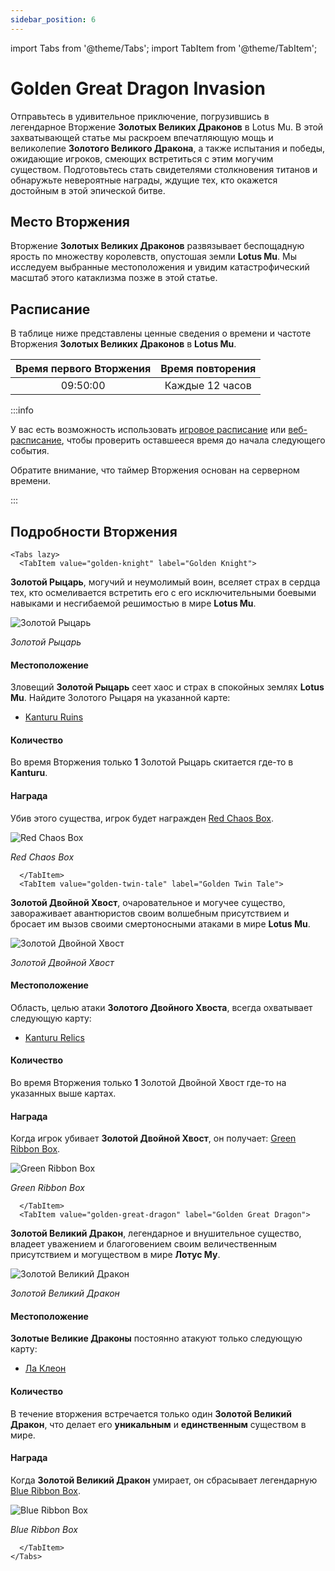 ```yaml
---
sidebar_position: 6
---
```


import Tabs from '@theme/Tabs';
import TabItem from '@theme/TabItem';

# Golden Great Dragon Invasion

Отправьтесь в удивительное приключение, погрузившись в легендарное Вторжение **Золотых Великих Драконов** в Lotus Mu. В этой захватывающей статье мы раскроем впечатляющую мощь и великолепие **Золотого Великого Дракона**, а также испытания и победы, ожидающие игроков, смеющих встретиться с этим могучим существом. Подготовьтесь стать свидетелями столкновения титанов и обнаружьте невероятные награды, ждущие тех, кто окажется достойным в этой эпической битве.

## Место Вторжения

Вторжение **Золотых Великих Драконов** развязывает беспощадную ярость по множеству королевств, опустошая земли **Lotus Mu**. Мы исследуем выбранные местоположения и увидим катастрофический масштаб этого катаклизма позже в этой статье.

## Расписание

В таблице ниже представлены ценные сведения о времени и частоте Вторжения **Золотых Великих Драконов** в **Lotus Mu**.

| Время первого Вторжения | Время повторения |
| :---------------------: | :--------------: |
|        09:50:00         | Каждые 12 часов  |

:::info

У вас есть возможность использовать [игровое расписание](/client-features/schedule) или [веб-расписание](https://lotusmu.org/schedule), чтобы проверить оставшееся время до начала следующего события.

Обратите внимание, что таймер Вторжения основан на серверном времени.

:::

## Подробности Вторжения

```mdx-code-block
<Tabs lazy>
  <TabItem value="golden-knight" label="Golden Knight">
```

**Золотой Рыцарь**, могучий и неумолимый воин, вселяет страх в сердца тех, кто осмеливается встретить его с его исключительными боевыми навыками и несгибаемой решимостью в мире **Lotus Mu**.

![Золотой Рыцарь](/img/monsters/special/golden/golden-iron-knight.jpg)

_Золотой Рыцарь_

#### Местоположение

Зловещий **Золотой Рыцарь** сеет хаос и страх в спокойных землях **Lotus Mu**. Найдите Золотого Рыцаря на указанной карте:

- [Kanturu Ruins](/maps/kanturu-ruins)

#### Количество

Во время Вторжения только **1** Золотой Рыцарь скитается где-то в **Kanturu**.

#### Награда

Убив этого существа, игрок будет награжден [Red Chaos Box](/items/item-bags/exc/red-chaos-box).

![Red Chaos Box](/img/items/item-bags/red-chaos-box.png)

_Red Chaos Box_

```mdx-code-block
  </TabItem>
  <TabItem value="golden-twin-tale" label="Golden Twin Tale">
```

**Золотой Двойной Хвост**, очаровательное и могучее существо, завораживает авантюристов своим волшебным присутствием и бросает им вызов своими смертоносными атаками в мире **Lotus Mu**.

![Золотой Двойной Хвост](/img/monsters/special/golden/golden-twin-tail.jpg)

_Золотой Двойной Хвост_

#### Местоположение

Область, целью атаки **Золотого Двойного Хвоста**, всегда охватывает следующую карту:

- [Kanturu Relics](/maps/kanturu-relics)

#### Количество

Во время Вторжения только **1** Золотой Двойной Хвост где-то на указанных выше картах.

#### Награда

Когда игрок убивает **Золотой Двойной Хвост**, он получает: [Green Ribbon Box](/items/item-bags/exc/green-ribbon-box).

![Green Ribbon Box](/img/items/item-bags/box-of-green-ribbon.png)

_Green Ribbon Box_

```mdx-code-block
  </TabItem>
  <TabItem value="golden-great-dragon" label="Golden Great Dragon">
```

**Золотой Великий Дракон**, легендарное и внушительное существо, владеет уважением и благоговением своим величественным присутствием и могуществом в мире **Лотус Му**.

![Золотой Великий Дракон](/img/monsters/special/golden/golden-great-dragon.jpg)

_Золотой Великий Дракон_

#### Местоположение

**Золотые Великие Драконы** постоянно атакуют только следующую карту:

- [Ла Клеон](/maps/la-cleon)

#### Количество

В течение вторжения встречается только один **Золотой Великий Дракон**, что делает его **уникальным** и **единственным** существом в мире.

#### Награда

Когда **Золотой Великий Дракон** умирает, он сбрасывает легендарную
[Blue Ribbon Box](/items/item-bags/exc/blue-ribbon-box).

![Blue Ribbon Box](/img/items/item-bags/box-of-blue-ribbon.png)

_Blue Ribbon Box_

```mdx-code-block
  </TabItem>
</Tabs>
```
